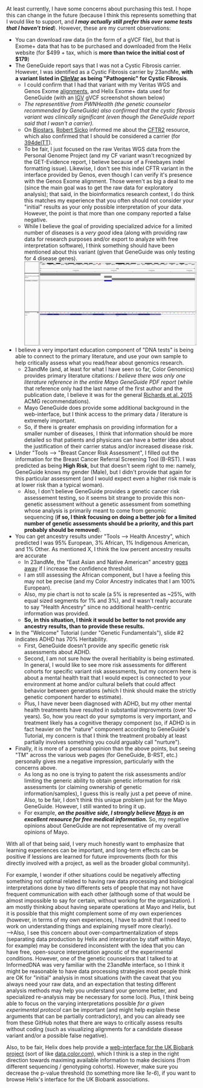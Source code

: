 At least currently, I have some concerns about purchasing this test.  I hope this can change in the future (because I think this represents something that I would like to support, and ***I may actually still prefer this over some tests that I haven't tried***).  However, these are my current observations:

- You can download raw data (in the form of a gVCF file), but that is Exome+ data that has to be purchased and downloaded from the Helix website (for $499 + tax, which is **more than twice the initial cost of $179**)
- The GeneGuide report says that I was not a Cystic Fibrosis carrier.  However, I was identified as a Cystic Fibrosis carrier by 23andMe, **with a variant listed in [ClinVar](https://www.ncbi.nlm.nih.gov/snp/rs121908769#clinical_significance) as being "Pathogenic" for Cystic Fibrosis**.
  - I could confirm that I had that variant with my Veritas WGS and Genos Exome [alignments](https://github.com/cwarden45/DTC_Scripts/tree/master/Genos_Exome), and Helix Exome+ data used for GeneGuide (with an [IGV](http://software.broadinstitute.org/software/igv/) gVCF screenshot shown below)
  - *The representitive from PWNHealth (the genetic counselor recommended by GeneGuide) also confirmed that the cystic fibrosis variant was clinically significant (even though the GeneGuide report said that I wasn't a carrier).*
  - On [Biostars](https://www.biostars.org/), [Robert Sicko](https://www.biostars.org/p/361415/#366669) informed me about the [CFTR2](https://www.cftr2.org/) resource, which also confirmed that I should be considered a carrier (for [394delTT](https://www.cftr2.org/mutation/scientific/394delTT)).
  - To be fair, I just focused on the raw Veritas WGS data from the Personal Genome Project (and my CF variant wasn't recognized by the GET-Evidence report, I believe because of a Freebayes indel formatting issue).  Likewise, I don't see this indel CFTR variant in the interface provided by Genos, even though I can verify it's presence with the Genos Exome alignment.  Those weren't as big a deal to me (since the main goal was to get the raw data for exploratory analysis); that said, in the bioinformatics research context, I do think this matches my experience that you often should not consider your "initial" results as your only possible interpretation of your data.  However, the point is that more than one company reported a false negative.
  - While I believe the goal of providing specialized advice for a limited number of diseases is a *very good* idea (along with providing raw data for research purposes and/or export to analyze with free interpretation software), I think something should have been mentioned about this variant (given that GeneGuide was only testing for 4 disease genes).
![alt text](IGV_delTT.png "Helix gVCF Variant Confirmation")
- I believe a very important education component of "DNA tests" is being able to connect to the primary literature, and use your own sample to help critically assess what you read/hear about genomics research.
  - 23andMe (and, at least for what I have seen so far, Color Genomics) provides primary literature citations: *I believe there was only one literature reference in the entire Mayo GeneGuide PDF report* (while that reference only had the last name of the first author and the publication date, I believe it was for the general [Richards et al. 2015](https://www.ncbi.nlm.nih.gov/pubmed/25741868) ACMG recommendations).
  - Mayo GeneGuide does provide some additional background in the web-interface, but I think access to the primary data / literature is extremely important.
  - So, if there is greater emphasis on providing information for a smaller number of diseases, I think that information should be more detailed so that patients and physicans can have a better idea about the justification of their carrier status and/or increased disease risk.
- Under "Tools --> "Breast Cancer Risk Assessment", I filled out the information for the Breast Cancer Referral Screening Tool (B-RST).  I was predicted as being **High Risk**, but that doesn't seem right to me: namely, GeneGuide knows my gender (Male), but I didn't provide that again for this particular assessment (and I would expect even a higher risk male is at lower risk than a typical woman).
  - Also, I don't believe GeneGuide provides a genetic cancer risk assessement testing, so it seems bit strange to provide this non-genetic assessment without a genetic assessment from something whose analysis is primarily meant to come from genomic sequencing (**if so, I think focusing on doing a better job for a limited number of genetic assessments should be a priority, and this part probably should be removed**).
- You can get ancestry results under "Tools --> Health Ancestry", which predicted I was 95% European, 3% African, 1% Indigenous American, and 1% Other.  As mentioned X, I think the low percent ancestry results are accurate
  - In 23andMe, the "East Asian and Native American" ancestry [goes away](https://github.com/cwarden45/DTC_Scripts/tree/master/23andMe/Ancestry_plus_1000_Genomes) if I increase the confidence threshold.
  - I am still assessing the African component, but I have a feeling this may not be precise (and my Color Ancestry indicates that I am 100% European).
  - Also, my pie chart is not to scale (a 5% is represented as ~25%, with equal sized segments for 1% and 3%), and it wasn't really accurate to say "Health Ancestry" since no additional health-centric information was provided.
  - **So, in this situation, I think it would be better to not provide any ancestry results, than to provide these results.**
- In the "Welcome" Tutorial (under "Genetic Fundamentals"), slide #2 indicates ADHD has 70% Heritability.
  - First, GeneGuide doesn't provide any specific genetic risk assessments about ADHD.
  - Second, I am not sure how the overall heritiablity is being estimated.  In general, I would like to see more risk assessments for different cohorts for specific variant risk assessments, but my concern here is about a mental health trait that I would expect is connected to your environment at home and/or cultural beliefs that could affect behavior between generations (which I think should make the strictly genetic component harder to estimate).
  - Plus, I have never been diagnosed with ADHD, but my other mental health treatments have resulted in substantial improvments (over 10+ years).  So, how you react do your symptoms is very important, and treatment likely has a cognitive therapy component (so, if ADHD is in fact heavier on the "nature" component according to GeneGuide's Tutorial, my concern is that I think the treatment probably at least partially involves something you could arguably call "nurture").
- Finally, it is more of a personal opinion than the above points, but seeing "TM" across the various web pages (for GeneGuide, B-RST, etc.) personally gives me a negative impression, particularly with the concerns above.
  - As long as no one is trying to patent the risk assessments and/or limiting the generic ability to obtain genetic information for risk assessments (or claiming ownership of genetic information/samples), I guess this is really just a pet peeve of mine.  Also, to be fair, I don't think this unique problem just for the Mayo GeneGuide.  However, I still wanted to bring it up.
  - For example, ***on the positive side, I strongly believe [Mayo](https://www.mayoclinic.org/patient-care-and-health-information) is an excellent resource for free medical information.***  So, my negative opinions about GeneGuide are not representative of my overall opinions of Mayo.
  
With all of that being said, I very much honestly want to emphasize that learning experiences can be important, and long-term effects can be positive if lessions are learned for future improvements (both for this directly involved with a project, as well as the broader global community).

For example, I wonder if other situations could be negatively affecting something not optimal related to having raw data processing and biological interpretations done by two differents sets of people that may not have frequent communication with each other (although some of that would be almost impossible to say for certain, without working for the organization).  I am mostly thinking about having separate operations at Mayo and Helix, but it is possible that this might complement some of my own experiences (however, in terms of my own experiences, I have to admit that I need to work on understanding things and explaining myself more clearly).<br />
-->Also, I see this concern about over-compartmentalization of steps (separating data production by Helix and interpration by staff within Mayo, for example) may be considered inconsistent with the idea that you can have free, open-source interpretation agnostic of the experimental conditions. However, one of the genetic counselors that I talked to at InformedDNA was very familiar with the 23andMe interface, so I think it might be reasonable to have data processing strategies most people think are OK for "initial" analysis in most situations (with the caveat that you always need your raw data, and an expectation that testing different analysis methods may help you understand your genome better, and specialized re-analysis may be necessary for some loci).  Plus, I think being able to focus on the varying interpretations possible *for a given experimental protocol* can be important (and might help explain these arguments that can be partially contradictory), and you can already see from these GitHub notes that there are ways to critically assess results without coding (such as visualizing alignments for a candidate disease variant and/or a possible false negative).

Also, to be fair, Helix does help provide a [web-interface for the UK Biobank project](https://ukb.research.helix.com/) (sort of like [data.color.com](https://data.color.com/)), which I think is a step in the right direction towards maximing available information to make decisions (from different sequencing / genotyping cohorts).  However, make sure you decrease the p-value threshold (to something more like *1e-6*), if you want to browse Helix's interface for the UK Biobank associations.
